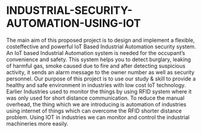# INDUSTRIAL-SECURITY-AUTOMATION-USING-IOT
The main aim of this proposed project is to design and implement a flexible, costeffective and powerful IoT Based Industrial Automation security system. An IoT based Industrial Automation system is needed for the occupant’s convenience and safety. This system helps you to detect burglary, leaking of harmful gas, smoke caused due to fire and after detecting suspicious activity, it sends an alarm message to the owner number as well as security personnel. Our purpose of this project is to use our study &amp; skill to provide a healthy and safe environment in industries with low cost IoT technology. Earlier Industries used to monitor the things by using RFID system where it was only used for short distance communication. To reduce the manual overhead, the thing which we are introducing is automation of industries using internet of things which can overcome the RFID shorter distance problem. Using IOT in industries we can monitor and control the industrial machineries more easily.
